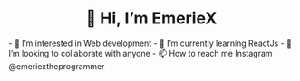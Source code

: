  <center><h1>👋 Hi, I’m <b>EmerieX</b> </h1></center>
- 👀 I’m interested in Web development
- 🌱 I’m currently learning ReactJs
- 💞️ I’m looking to collaborate with anyone
- 📫 How to reach me Instagram @emeriextheprogrammer 

<!---
Chiemerie960/Chiemerie960 is a ✨ special ✨ repository because its `README.md` (this file) appears on your GitHub profile.
You can click the Preview link to take a look at your changes.
--->
